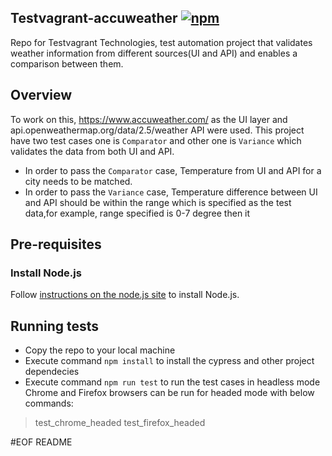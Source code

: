 ## Testvagrant-accuweather [![npm](https://img.shields.io/npm/v/react.svg?style=flat)]()

Repo for Testvagrant Technologies, test automation project that validates weather information from different sources(UI and API) and enables a comparison between them.

## Overview

To work on this, https://www.accuweather.com/ as the UI layer and api.openweathermap.org/data/2.5/weather API were used.
This project have two test cases one is `Comparator` and other one is `Variance` which validates the data from both UI and API.

* In order to pass the `Comparator` case, Temperature from UI and API for a city needs to be matched.
* In order to pass the `Variance` case, Temperature difference between UI and API should be within the range which is specified as the test data,for example, range specified is 0-7 degree then it

## Pre-requisites

### Install Node.js

Follow [instructions on the node.js site](https://nodejs.org/en/download/) to install Node.js.

## Running tests

* Copy the repo to your local machine
* Execute command  `npm install` to install the cypress and other project dependecies
* Execute command `npm run test` to run the test cases in headless mode
  Chrome and Firefox browsers can be run for headed mode with below commands:

> test_chrome_headed
> test_firefox_headed

#EOF README

